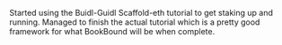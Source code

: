 Started using the Buidl-Guidl Scaffold-eth tutorial to get staking up and running. Managed to finish the actual tutorial which is a pretty good framework for what BookBound will be when complete.
